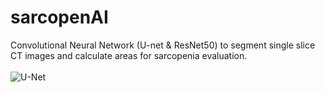 # sarcopenAI
Convolutional Neural Network (U-net & ResNet50) to segment single slice CT images and calculate areas for sarcopenia evaluation. 
<br><br>
![U-Net](https://www.researchgate.net/profile/Alan_Jackson9/publication/323597886/figure/fig2/AS:601386504957959@1520393124691/Convolutional-neural-network-CNN-architecture-based-on-UNET-Ronneberger-et-al.png)
